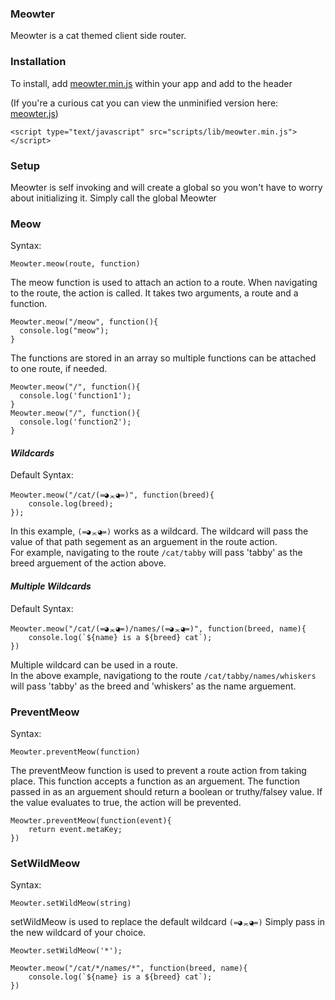 ### Meowter
Meowter is a cat themed client side router.
### Installation
To install, add [meowter.min.js](https://github.com/beaubaker1027) within your app and add to the header

(If you're a curious cat you can view the unminified version here: [meowter.js](https://github.com/beaubaker1027))
```
<script type="text/javascript" src="scripts/lib/meowter.min.js"></script>
```
### Setup
Meowter is self invoking and will create a global so you won't have to worry about initializing it.  Simply call the global Meowter
### Meow
Syntax:
```
Meowter.meow(route, function)
```
The meow function is used to attach an action to a route.  When navigating to the route, the action is called.  It takes two arguments, a route and a function.
```
Meowter.meow("/meow", function(){
  console.log("meow");
}
```
The functions are stored in an array so multiple functions can be attached to one route, if needed.
```
Meowter.meow("/", function(){
  console.log('function1');
}
Meowter.meow("/", function(){
  console.log('function2');
}
```

#### *Wildcards*
Default Syntax:
```
Meowter.meow("/cat/(=◕ᆽ◕ฺ=)", function(breed){
    console.log(breed);
});
```
In this example, `(=◕ᆽ◕ฺ=)` works as a wildcard.  The wildcard will pass the value of that path segement as an arguement in the route action.  
For example, navigating to the route `/cat/tabby` will pass 'tabby' as the breed arguement of the action above.

#### *Multiple Wildcards*
Default Syntax:
```
Meowter.meow("/cat/(=◕ᆽ◕ฺ=)/names/(=◕ᆽ◕ฺ=)", function(breed, name){
    console.log(`${name} is a ${breed} cat`);
})
```
Multiple wildcard can be used in a route.  
In the above example, navigationg to the route `/cat/tabby/names/whiskers` will pass 'tabby' as the breed and 'whiskers' as the name arguement.

### PreventMeow
Syntax:
```
Meowter.preventMeow(function)
```
The preventMeow function is used to prevent a route action from taking place.  This function accepts a function as an arguement.  The function passed in as an arguement should return a boolean or truthy/falsey value.  If the value evaluates to true, the action will be prevented.

```
Meowter.preventMeow(function(event){
    return event.metaKey;
})
```
### SetWildMeow
Syntax:
```
Meowter.setWildMeow(string)
```
setWildMeow is used to replace the default wildcard `(=◕ᆽ◕ฺ=)`  Simply pass in the new wildcard of your choice.
```
Meowter.setWildMeow('*');

Meowter.meow("/cat/*/names/*", function(breed, name){
    console.log(`${name} is a ${breed} cat`);
})
```
